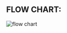 ## FLOW CHART:
![flow chart](https://user-images.githubusercontent.com/101382503/164225828-7911146a-87a8-43f9-8d0b-0ffc594f427e.png)


